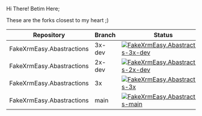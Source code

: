 Hi There!
Betim Here;

These are the forks closest to my heart ;)

|Repository|Branch|Status|
|----------|-----|----|
|FakeXrmEasy.Abastractions|3x-dev | [ ![FakeXrmEasy.Abastractions-3x-dev](https://img.shields.io/github/commits-difference/DynamicsValue/fake-xrm-easy-abstractions?base=3x-dev&head=BetimBeja%3ADynamicsValue_fake-xrm-easy-abstractions%3A3x-dev)](https://github.com/DynamicsValue/fake-xrm-easy-abstractions/compare/3x-dev...BetimBeja:DynamicsValue_fake-xrm-easy-abstractions:3x-dev)
|FakeXrmEasy.Abastractions|2x-dev | [ ![FakeXrmEasy.Abastractions-2x-dev](https://img.shields.io/github/commits-difference/DynamicsValue/fake-xrm-easy-abstractions?base=2x-dev&head=BetimBeja%3ADynamicsValue_fake-xrm-easy-abstractions%3A2x-dev)](https://github.com/DynamicsValue/fake-xrm-easy-abstractions/compare/2x-dev...BetimBeja:DynamicsValue_fake-xrm-easy-abstractions:2x-dev)
|FakeXrmEasy.Abastractions|3x | [ ![FakeXrmEasy.Abastractions-3x](https://img.shields.io/github/commits-difference/DynamicsValue/fake-xrm-easy-abstractions?base=3x&head=BetimBeja%3ADynamicsValue_fake-xrm-easy-abstractions%3A3x)](https://github.com/DynamicsValue/fake-xrm-easy-abstractions/compare/3x...BetimBeja:DynamicsValue_fake-xrm-easy-abstractions:3x)
|FakeXrmEasy.Abastractions|main | [ ![FakeXrmEasy.Abastractions-main](https://img.shields.io/github/commits-difference/DynamicsValue/fake-xrm-easy-abstractions?base=main&head=BetimBeja%3ADynamicsValue_fake-xrm-easy-abstractions%3Amain)](https://github.com/DynamicsValue/fake-xrm-easy-abstractions/compare/main...BetimBeja:DynamicsValue_fake-xrm-easy-abstractions:main)
